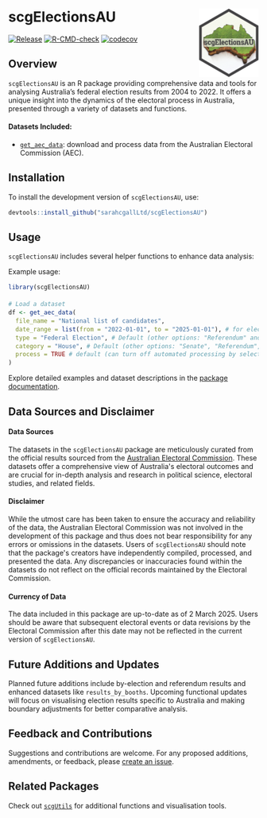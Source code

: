 scgElectionsAU <a href="https://sarahcgallLtd.github.io/scgElectionsAU/"><img src="man/figures/logo.png" align="right" height="138" alt="" /></a>
================
<!-- badges: start -->
[![Release](https://img.shields.io/badge/Release-development%20version%200&#46;0&#46;1-1c75bc)](https://github.com/sarahcgallLtd/scgElectionsAU/blob/master/NEWS.md)
[![R-CMD-check](https://github.com/sarahcgallLtd/scgElectionsAU/actions/workflows/R-CMD-check.yaml/badge.svg)](https://github.com/sarahcgallLtd/scgElectionsAU/actions/workflows/R-CMD-check.yaml)
[![codecov](https://codecov.io/gh/sarahcgallLtd/scgElectionsAU/graph/badge.svg?token=Oni4LxeKWN)](https://codecov.io/gh/sarahcgallLtd/scgElectionsAU)
<!-- badges: end -->

## Overview

`scgElectionsAU` is an R package providing comprehensive data and tools for analysing Australia’s federal election 
results from 2004 to 2022. It offers a unique insight into the dynamics of the electoral process in Australia, 
presented through a variety of datasets and functions.

#### Datasets Included:

* [`get_aec_data`](https://sarahcgallLtd.github.io/scgElectionsAU/reference/et_aec_data.html): download and process data from the Australian Electoral Commission (AEC).

## Installation

To install the development version of `scgElectionsAU`, use:

``` r
devtools::install_github("sarahcgallLtd/scgElectionsAU")
```

## Usage
`scgElectionsAU` includes several helper functions to enhance data analysis:


Example usage:
``` r
library(scgElectionsAU)

# Load a dataset
df <- get_aec_data(
  file_name = "National list of candidates",
  date_range = list(from = "2022-01-01", to = "2025-01-01"), # for elections between 2022 and 2025 (default)
  type = "Federal Election", # Default (other options: "Referendum" and "Federal By-Election")
  category = "House", # Default (other options: "Senate", "Referendum", "General", or "Statistics")
  process = TRUE # default (can turn off automated processing by selecting FALSE)
)


```

Explore detailed examples and dataset descriptions in the 
[package documentation](https://sarahcgallLtd.github.io/scgElectionsAU/reference/index.html).

## Data Sources and Disclaimer
#### Data Sources
The datasets in the `scgElectionsAU` package are meticulously curated from the official results sourced from the [Australian Electoral Commission](https://www.aec.gov.au/).
These datasets offer a comprehensive view of Australia's electoral outcomes and are crucial for in-depth analysis and research in political science, electoral studies, and related fields.

#### Disclaimer
While the utmost care has been taken to ensure the accuracy and reliability of the data, the Australian Electoral Commission 
was not involved in the development of this package and thus does not bear responsibility for any errors or omissions in the datasets. 
Users of `scgElectionsAU` should note that the package's creators have independently compiled, processed, and presented the data. 
Any discrepancies or inaccuracies found within the datasets do not reflect on the official records maintained by the Electoral Commission.

#### Currency of Data
The data included in this package are up-to-date as of 2 March 2025. Users should be aware that subsequent electoral 
events or data revisions by the Electoral Commission after this date may not be reflected in the current version of `scgElectionsAU`.

## Future Additions and Updates
Planned future additions include by-election and referendum results and enhanced datasets like `results_by_booths`. 
Upcoming functional updates will focus on visualising election results specific to Australia and making boundary
adjustments for better comparative analysis.

## Feedback and Contributions
Suggestions and contributions are welcome. For any proposed additions, amendments, or feedback, please [create an issue](https://github.com/sarahcgallLtd/scgElectionsAU/issues).

## Related Packages
Check out [`scgUtils`](https://sarahcgallLtd.github.io/scgUtils) for additional functions and visualisation tools.
